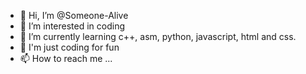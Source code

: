 - 👋 Hi, I’m @Someone-Alive
- 👀 I’m interested in coding
- 🌱 I’m currently learning c++, asm, python, javascript, html and css.
- 💞️ I'm just coding for fun
- 📫 How to reach me ...

<!---
Someone-Alive/Someone-Alive is a ✨ special ✨ repository because its `README.md` (this file) appears on your GitHub profile.
You can click the Preview link to take a look at your changes.
--->
